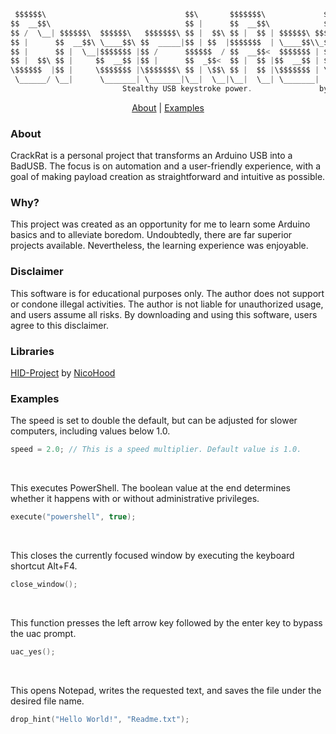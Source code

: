 <div align="center">

```c#
 $$$$$$\                               $$\       $$$$$$$\             $$\     
$$  __$$\                              $$ |      $$  __$$\            $$ |    
$$ /  \__| $$$$$$\  $$$$$$\   $$$$$$$\ $$ |  $$\ $$ |  $$ | $$$$$$\ $$$$$$\   
$$ |      $$  __$$\ \____$$\ $$  _____|$$ | $$  |$$$$$$$  | \____$$\\_$$  _|  
$$ |      $$ |  \__|$$$$$$$ |$$ /      $$$$$$  / $$  __$$<  $$$$$$$ | $$ |    
$$ |  $$\ $$ |     $$  __$$ |$$ |      $$  _$$<  $$ |  $$ |$$  __$$ | $$ |$$\ 
\$$$$$$  |$$ |     \$$$$$$$ |\$$$$$$$\ $$ | \$$\ $$ |  $$ |\$$$$$$$ | \$$$$  |
 \______/ \__|      \_______| \_______|\__|  \__|\__|  \__| \_______|  \____/ 
                         Stealthy USB keystroke power.               by 9cqes
```
[About](#about) | [Examples](#examples)
</div>

### About
CrackRat is a personal project that transforms an Arduino USB into a BadUSB. The focus is on automation and a user-friendly experience, with a goal of making payload creation as straightforward and intuitive as possible.

### Why?
This project was created as an opportunity for me to learn some Arduino basics and to alleviate boredom. Undoubtedly, there are far superior projects available. Nevertheless, the learning experience was enjoyable.

### Disclaimer
This software is for educational purposes only. The author does not support or condone illegal activities. The author is not liable for unauthorized usage, and users assume all risks. By downloading and using this software, users agree to this disclaimer.

### Libraries
[HID-Project](https://github.com/NicoHood/HID) by [NicoHood](https://github.com/NicoHood)

### Examples

The speed is set to double the default, but can be adjusted for slower computers, including values below 1.0.
```c
speed = 2.0; // This is a speed multiplier. Default value is 1.0.
```
<br/>

This executes PowerShell. The boolean value at the end determines whether it happens with or without administrative privileges.
```c
execute("powershell", true);
```
<br/>

This closes the currently focused window by executing the keyboard shortcut Alt+F4.
```c
close_window();
```

<br/>

This function presses the left arrow key followed by the enter key to bypass the uac prompt.
```c
uac_yes();
```

<br/>

This opens Notepad, writes the requested text, and saves the file under the desired file name.
```c
drop_hint("Hello World!", "Readme.txt");
```

